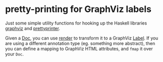 pretty-printing for GraphViz labels
===================================

Just some simple utility functions for hooking up the Haskell libraries [graphviz](https://hackage.haskell.org/package/graphviz) and [prettyprinter](https://hackage.haskell.org/package/prettyprinter).

Given a [Doc](https://hackage.haskell.org/package/prettyprinter/docs/Data-Text-Prettyprint-Doc.html#t:Doc), you can use [render](https://hackage.haskell.org/package/prettyprinter-graphviz/docs/Data-Text-Prettyprint-Doc-Render-GraphViz.html#v:render) to transform it to a GraphViz [Label](https://hackage.haskell.org/package/graphviz/docs/Data-GraphViz-Attributes-Complete.html#t:Label). If you are using a different annotation type (eg. something more abstract), then you can define a mapping to GraphViz HTML attributes, and `fmap` it over your `Doc`.
